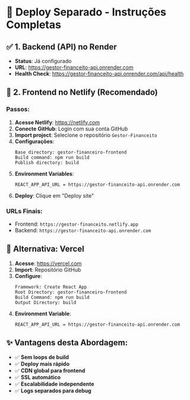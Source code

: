 # 🚀 Deploy Separado - Instruções Completas

## ✅ 1. Backend (API) no Render
- **Status**: Já configurado
- **URL**: https://gestor-financeito-api.onrender.com
- **Health Check**: https://gestor-financeito-api.onrender.com/api/health

## 🎯 2. Frontend no Netlify (Recomendado)

### Passos:
1. **Acesse Netlify**: https://netlify.com
2. **Conecte GitHub**: Login com sua conta GitHub
3. **Import project**: Selecione o repositório `Gestor-Financeito`
4. **Configurações**:
   ```
   Base directory: gestor-financeiro-frontend
   Build command: npm run build
   Publish directory: build
   ```
5. **Environment Variables**:
   ```
   REACT_APP_API_URL = https://gestor-financeito-api.onrender.com
   ```
6. **Deploy**: Clique em "Deploy site"

### URLs Finais:
- Frontend: `https://gestor-financeito.netlify.app`
- Backend: `https://gestor-financeito-api.onrender.com`

## 🔧 Alternativa: Vercel

1. **Acesse**: https://vercel.com
2. **Import**: Repositório GitHub
3. **Configure**:
   ```
   Framework: Create React App
   Root Directory: gestor-financeiro-frontend
   Build Command: npm run build
   Output Directory: build
   ```
4. **Environment Variable**:
   ```
   REACT_APP_API_URL = https://gestor-financeito-api.onrender.com
   ```

## ✨ Vantagens desta Abordagem:
- ✅ **Sem loops de build**
- ✅ **Deploy mais rápido**
- ✅ **CDN global para frontend**
- ✅ **SSL automático**
- ✅ **Escalabilidade independente**
- ✅ **Logs separados para debug**
